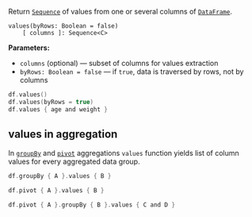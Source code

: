 [//]: # (title: values)

<!---IMPORT org.jetbrains.kotlinx.dataframe.samples.api.Access-->

Return [`Sequence`](https://kotlinlang.org/api/latest/jvm/stdlib/kotlin.sequences/-sequence/) of values from one or several columns of [`DataFrame`](DataFrame.md).

```
values(byRows: Boolean = false) 
    [ columns ]: Sequence<C>
```

**Parameters:**
* `columns` (optional) — subset of columns for values extraction
* `byRows: Boolean = false` — if `true`, data is traversed by rows, not by columns

<!---FUN values-->

```kotlin
df.values()
df.values(byRows = true)
df.values { age and weight }
```

<!---END-->

## values in aggregation

In [`groupBy`](groupBy.md#aggregation) and [`pivot`](pivot.md#aggregation) aggregations `values` function yields list of column values for every aggregated data group. 

```kotlin
df.groupBy { A }.values { B }

df.pivot { A }.values { B }

df.pivot { A }.groupBy { B }.values { C and D }
```
